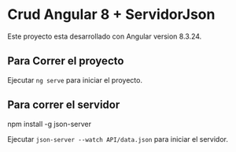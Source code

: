 # Crud Angular 8 + ServidorJson

Este proyecto esta desarrollado con Angular version 8.3.24.

## Para Correr el proyecto

Ejecutar `ng serve` para iniciar el proyecto. 

## Para correr el servidor

npm install -g json-server

Ejecutar `json-server --watch API/data.json` para iniciar el servidor.


